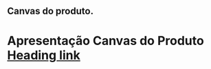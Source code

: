 ## Canvas do produto.



# Apresentação Canvas do Produto [Heading link](https://github.com/crisaltmann/YouAsHolding-Doc/blob/main/doc/Canvas_MVP_Cristiano_Altmann.pdf "Heading link")

